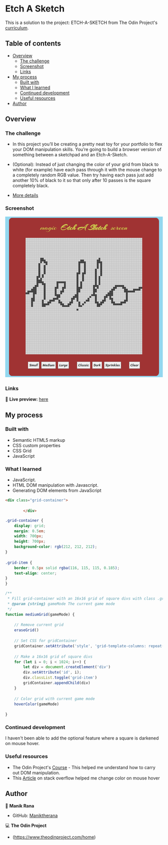 # Etch A Sketch 

This is a solution to the project: ETCH-A-SKETCH from The Odin Project's [curriculum](https://www.theodinproject.com/courses/foundations/lessons/html-css).

## Table of contents

- [Overview](#overview)
  - [The challenge](#the-challenge)
  - [Screenshot](#screenshot)
  - [Links](#links)
- [My process](#my-process)
  - [Built with](#built-with)
  - [What I learned](#what-i-learned)
  - [Continued development](#continued-development)
  - [Useful resources](#useful-resources)
- [Author](#author)


## Overview

### The challenge

- In this project you’ll be creating a pretty neat toy for your portfolio to flex your DOM manipulation skills. You’re going to build a browser version of something between a sketchpad and an Etch-A-Sketch.

- (Optional): Instead of just changing the color of your grid from black to white (for example) have each pass through it with the mouse change to a completely random RGB value. Then try having each pass just add another 10% of black to it so that only after 10 passes is the square completely black.

- [More details](https://www.theodinproject.com/paths/foundations/courses/foundations/lessons/etch-a-sketch-project#assignment)

### Screenshot

![screenshot](./screenshot.png)


### Links

🔗 **Live preview:** [here](https://maniktherana.github.io/etch-a-sketch/)

## My process

### Built with

- Semantic HTML5 markup
- CSS custom properties
- CSS Grid
- JavaScript

### What I learned

* JavaScript.
* HTML DOM manipulation with Javascript.
* Generating DOM elements from JavaScript

```html
<div class="grid-container">

        </div>
```
```css
.grid-container {
    display: grid;
    margin: 0.5em;
    width: 700px;
    height: 700px;
    background-color: rgb(212, 212, 212);
}

.grid-item {
    border: 0.5px solid rgba(116, 115, 115, 0.185);
    text-align: center;
}
}
```
```js
/**
 * Fill grid-container with an 16x16 grid of square divs with class .grid-item.
 * @param {string} gameMode The current game mode
 */
function mediumGrid(gameMode) {
    
    // Remove current grid
    eraseGrid()

    // Set CSS for gridContainer
    gridContainer.setAttribute('style', 'grid-template-columns: repeat(32, 1fr); grid-template-rows: repeat(32, 1fr)');    
    
    // Make a 16x16 grid of square divs
    for (let i = 0; i < 1024; i++) {
        let div = document.createElement('div')
        div.setAttribute('id', i); 
        div.classList.toggle('grid-item')
        gridContainer.appendChild(div)
    }
    
    // Color grid with current game mode
    hoverColor(gameMode)

}
```

### Continued development

I haven't been able to add the optional feature where a square is darkened on mouse hover.

### Useful resources

- The Odin Project's [Course](https://www.theodinproject.com/paths/foundations/courses/foundations/lessons/dom-manipulation) - This helped me understand how to carry out DOM manipulation.
- This [Article](https://stackoverflow.com/questions/63364328/on-mouseover-event-listener-not-changing-color-of-grid-item-div) on stack overflow helped me change color on mouse hover


## Author

👤 **Manik Rana**
* GitHub: [Maniktherana](https://github.com/Maniktherana)

💻 **The Odin Project**
* (https://www.theodinproject.com/home)
